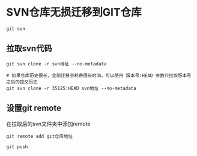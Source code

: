 
# SVN仓库无损迁移到GIT仓库
`git svn`



## 拉取svn代码

```shell
git svn clone -r svn地址 --no-metadata

# 如果仓库历史很长，全部迁移会耗费很长时间，可以使用 版本号:HEAD 参数只拉取版本号之后的提交历史
git svn clone -r 35125:HEAD svn地址 --no-metadata

```



## 设置git remote

在拉取后的svn文件夹中添加remote

```shell
git remote add git仓库地址

git push 
```

